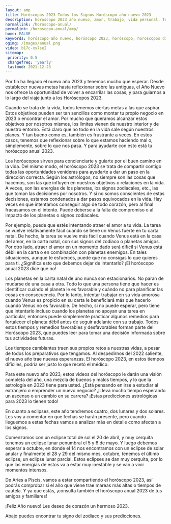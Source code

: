 ```yaml
---
layout: amp
title: Horóscopos 2023 Todos los Signos Horóscopo año nuevo 2023 
description: horoscopo 2023 año nuevo, amor, trabajo, vida personal. Todas las predicciones para aries, cancer, libra, virgo, capricornio, leo, sagitario, escorpio, piscis, acuario, geminis, tauro, gratis. Disfruta este año nuevo.
normallink: /horoscopo-anual/
permalink: /horoscopo-anual/amp/
home: FALSE
keywords: horóscopo año nuevo, horóscopo 2023, horóscopo, horoscopos diarios gratis del dia de hoy, horóscopo diario gratis,horóscopo ano nuevo 2023, horóscopo esperanza gracia, horoscopo 2023, horoscop, horóscopos gratis, horoscopo , horoscopo 2023 gratis, aries, cancer, libra, virgo, capricornio, leo, sagitario, escorpio, piscis, acuario, geminis, tauro, Tarot, Astrologia, Zodíaco, , horoscopo gratis,tarot en femenino,videncia gratuita,horoscopos gratuitos,horóscopos, astrologia,videncia gratis
ogimg: /images/anual.png
video: b17c-xs7seI
sitemap:
 priority: 0.5
 changefreq: 'yearly'
 lastmod: 2021-12-23
---
```



Por fin ha llegado el nuevo año 2023 y tenemos mucho que esperar. Desde establecer nuevas metas hasta reflexionar sobre las antiguas, el Año Nuevo nos ofrece la oportunidad de volver a encarrilar las cosas, y para guiarnos a lo largo del viaje junto a los Horóscopos 2023.

Cuando se trata de la vida, todos tenemos ciertas metas a las que aspirar. Estos objetivos pueden ser tan sencillos como montar tu propio negocio en 2023 o encontrar el amor. Por mucho que queramos alcanzar estos objetivos por nosotros mismos, los límites vienen de nuestro interior y de nuestro entorno. Está claro que no todo en la vida sale según nuestros planes. Y tan bueno como es, también es frustrante a veces. En estos casos, tenemos que reflexionar sobre lo que estamos haciendo mal o, simplemente, sobre lo que nos pasa. Y para ayudarte con esto está tu horóscopo anual 2023.

Los horóscopos sirven para concienciarte y guiarte por el buen camino en la vida. Del mismo modo, el horóscopo 2023 se trata de compartir contigo todas las oportunidades venideras para ayudarte a dar un paso en la dirección correcta. Según los astrólogos, no siempre son las cosas que hacemos, son las que influyen en nuestros objetivos o relaciones en la vida. A veces, son las energías de los planetas, los signos zodiacales, etc., las que toman las decisiones por nosotros. Y si no somos conscientes de estas decisiones, estamos condenados a dar pasos equivocados en la vida. Hay veces en que intentamos conseguir algo de todo corazón, pero al final fracasamos en el intento. Puede deberse a la falta de compromiso o al impacto de los planetas o signos zodiacales.

Por ejemplo, puede que estés intentando atraer el amor a tu vida. La tarea se vuelve relativamente fácil cuando se tiene un Venus fuerte en tu carta natal. De hecho, la tarea se vuelve más fácil cuando Venus está en la casa del amor, en la carta natal, con sus signos del zodiaco o planetas amigos. Por otro lado, atraer el amor en un momento dado será difícil si Venus está débil en la carta o en combinación con planetas enemigos. En tales situaciones, aunque te esfuerces, puede que no consigas lo que quieres para ti. ¿Significa esto que debemos dejar de intentarlo? ¡El horóscopo anual 2023 dice que no!

Los planetas en la carta natal de uno nunca son estacionarios. No paran de mudarse de una casa a otra. Todo lo que una persona tiene que hacer es identificar cuándo el planeta le es favorable y cuándo no para planificar las cosas en consecuencia. Por lo tanto, intentar trabajar en su vida amorosa cuando Venus es propicio en su carta le beneficiará más que hacerlo cuando Venus no es favorable. De hecho, si no puede esperar, pero tiene que intentarlo incluso cuando los planetas no apoyan una tarea en particular, entonces puede simplemente practicar algunos remedios para fortalecer el planeta débil antes de seguir adelante con su trabajo. Todos estos tiempos y remedios favorables y desfavorables forman parte del Horóscopo 2023, que puedes leer para tomar una decisión informada sobre tus actividades futuras.

Los tiempos cambiantes traen sus propios retos a nuestras vidas, a pesar de todos los preparativos que tengamos. Al despedirnos del 2022 saliente, el nuevo año trae nuevas esperanzas. El horóscopo 2023, en estos tiempos difíciles, podría ser justo lo que recetó el médico.

Para este nuevo año 2023, estos videos del horóscopo le darán una visión completa del año, una mezcla de buenos y malos tiempos, y lo que la astrología en 2023 tiene para usted. ¿Está pensando en irse a estudiar al extranjero o emprender un nuevo negocio? ¿Lleva mucho tiempo esperando un ascenso o un cambio en su carrera? ¡Estas predicciones astrológicas para 2023 lo tienen todo!

En cuanto a eclipses, este año tendremos cuatro, dos lunares y dos solares. Les voy a comentar en que fechas se harán presente, pero cuando lleguemos a estas fechas vamos a analizar más en detalle como afectan a los signos.

Comenzamos con un eclipse total de sol el 20 de abril, y muy cerquita tenemos un eclipse lunar penumbral el 5 y 6 de mayo. Y luego debemos esperar a octubre, en donde el 14 nos encontramos con un eclipse de solar anular y finalmente el 28 y 29 del mismo mes, octubre, tenemos el último eclipse, un eclipse lunar parcial. Estos eclipses se dan muy cerquita, por lo que las energías de estos va a estar muy inestable y se van a vivir momentos intensos.

De Aries a Piscis, vamos a estar compartiendo el horóscopo 2023, así podrás comprobar si el año que viene trae mareas más altas o tiempos de cautela. Y ya que estás, ¡consulta también el horóscopo anual 2023 de tus amigos y familiares!

¡Feliz Año nuevo! Les deseo de corazón un hermoso 2023.

Abajo puedes encontrar tu signo del zodiaco y sus predicciones.
